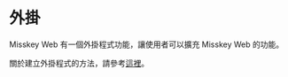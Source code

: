 # 外掛
Misskey Web 有一個外掛程式功能，讓使用者可以擴充 Misskey Web 的功能。

關於建立外掛程式的方法，請參考[這裡](../advanced/create-plugin.md)。
